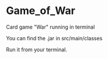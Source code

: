 # Game_of_War
Card game "War" running in terminal

You can find the .jar in src/main/classes

Run it from your terminal.
